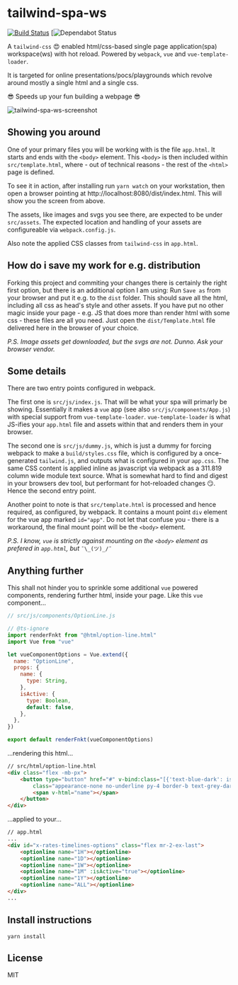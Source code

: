 # tailwind-spa-ws

[![Build Status](https://travis-ci.org/joma74/tailwind-spa-ws.svg?branch=master)](https://travis-ci.org/joma74/tailwind-spa-ws) [![![Dependabot Status](https://api.dependabot.com/badges/status?host=github&repo=joma74/tailwind-spa-ws)](https://dependabot.com)

A `tailwind-css` :heart_eyes: enabled html/css-based single page application(spa) workspace(ws) with hot reload. Powered by `webpack`, `vue` and `vue-template-loader`.

It is targeted for online presentations/pocs/playgrounds which revolve around mostly a single html and a single css.

:sunglasses: Speeds up your fun building a webpage :sunglasses:

![tailwind-spa-ws-screenshot](https://user-images.githubusercontent.com/5314859/44167895-b62ee080-a0cf-11e8-97b0-3daba6722555.png)

## Showing you around

One of your primary files you will be working with is the file `app.html`. It starts and ends with the `<body>` element. This `<body>` is then included within `src/template.html`, where - out of technical reasons - the rest of the `<html>` page is defined.

To see it in action, after installing run `yarn watch` on your workstation, then open a browser pointing at <link>http://localhost:8080/dist/index.html</link>. This will show you the screen from above.

The assets, like images and svgs you see there, are expected to be under `src/assets`. The expected location and handling of your assets are configureable via `webpack.config.js`.

Also note the applied CSS classes from `tailwind-css` in `app.html`.

## How do i save my work for e.g. distribution

Forking this project and commiting your changes there is certainly the right first option, but there is an additional option I am using: Run `Save as` from your browser and put it e.g. to the `dist` folder. This should save all the html, including all css as head's style and other assets. If you have put no other magic inside your page - e.g. JS that does more than render html with some css - these files are all you need. Just open the `dist/Template.html` file delivered here in the browser of your choice.

_P.S. Image assets get downloaded, but the svgs are not. Dunno. Ask your browser vendor._

## Some details

There are two entry points configured in webpack.

The first one is `src/js/index.js`. That will be what your spa will primarly be showing. Essentially it makes a `vue` app (see also `src/js/components/App.js`) with special support from `vue-template-loader`. `vue-template-loader` is what JS-ifies your `app.html` file and assets within that and renders them in your browser.

The second one is `src/js/dummy.js`, which is just a dummy for forcing webpack to make a `build/styles.css` file, which is configured by a once-generated `tailwind.js`, and outputs what is configured in your `app.css`. The same CSS content is applied inline as javascript via webpack as a 311.819 column wide module text source. What is somewhat hard to find and digest in your browsers dev tool, but performant for hot-reloaded changes :smirk:. Hence the second entry point.

Another point to note is that `src/template.html` is processed and hence required, as configured, by webpack. It contains a mount point `div` element for the vue app marked `id="app"`. Do not let that confuse you - there is a workaround, the final mount point will be the `<body>` element.

_P.S. I know, `vue` is strictly against mounting on the `<body>` element as prefered in `app.html`, but_ `¯\_(ツ)_/¯`

## Anything further

This shall not hinder you to sprinkle some additional `vue` powered components, rendering further html, inside your page.
Like this `vue` component...

```js
// src/js/components/OptionLine.js

// @ts-ignore
import renderFnkt from "@html/option-line.html"
import Vue from "vue"

let vueComponentOptions = Vue.extend({
  name: "OptionLine",
  props: {
    name: {
      type: String,
    },
    isActive: {
      type: Boolean,
      default: false,
    },
  },
})

export default renderFnkt(vueComponentOptions)
```

...rendering this html...

```html
// src/html/option-line.html
<div class="flex -mb-px">
    <button type="button" href="#" v-bind:class="[{'text-blue-dark': isActive, 'border-blue-dark': isActive, 'hover:border-grey-dark': !isActive}]"
        class="appearance-none no-underline py-4 border-b text-grey-dark border-transparent">
        <span v-html="name"></span>
    </button>
</div>
```

...applied to your...

```html
// app.html
...
<div id="x-rates-timelines-options" class="flex mr-2-ex-last">
    <optionline name="1H"></optionline>
    <optionline name="1D"></optionline>
    <optionline name="1W"></optionline>
    <optionline name="1M" :isActive="true"></optionline>
    <optionline name="1Y"></optionline>
    <optionline name="ALL"></optionline>
</div>
...
```

## Install instructions

```
yarn install
```

## License

MIT
